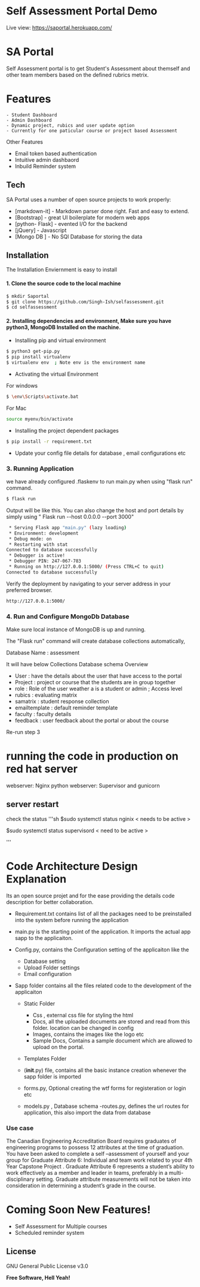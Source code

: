 # Self Assessment Portal Demo

Live view: https://saportal.herokuapp.com/

# SA Portal

Self Assessment portal is to get Student's Assessment about themself and other team members based on the defined rubrics metrix.

# Features

    - Student Dashboard
    - Admin Dashboard
    - Dynamic project, rubics and user update option
    - Currently for one paticular course or project based Assessment

Other Features

- Email token based authentication
- Intuitive admin dashbaord
- Inbuild Reminder system

## Tech

SA Portal uses a number of open source projects to work properly:

- [markdown-it] - Markdown parser done right. Fast and easy to extend.
- [Bootstrap] - great UI boilerplate for modern web apps
- [python- Flask] - evented I/O for the backend
- [jQuery] - Javascript
- [Mongo DB ] - No SQl Database for storing the data

## Installation

The Installation Enviernment is easy to install

#### 1. Clone the source code to the local machine

```sh
$ mkdir Saportal
$ git clone https://github.com/Singh-Ish/selfassessment.git
$ cd selfassessment
```

#### 2. Installing dependencies and environment, Make sure you have python3, MongoDB Installed on the machine.

- Installing pip and virtual environment

```sh
$ python3 get-pip.py
$ pip install virtualenv
$ virtualenv env  ; Note env is the environment name
```

- Activating the virtual Environment

For windows

```sh
$ \env\Scripts\activate.bat
```

For Mac

```sh
source myenv/bin/activate
```

- Installing the project dependent packages

```sh
$ pip install -r requirement.txt
```

- Update your config file details for database , email configurations etc

### 3. Running Application

we have already configured .flaskenv to run main.py when using "flask run" command.

```sh
$ flask run
```

Output will be like this. You can also change the host and port details by simply using " Flask run --host 0.0.0.0 --port 3000"

```sh
 * Serving Flask app "main.py" (lazy loading)
 * Environment: development
 * Debug mode: on
 * Restarting with stat
Connected to database successfully
 * Debugger is active!
 * Debugger PIN: 247-067-783
 * Running on http://127.0.0.1:5000/ (Press CTRL+C to quit)
Connected to database successfully
```

Verify the deployment by navigating to your server address in your preferred browser.

```sh
http://127.0.0.1:5000/
```

### 4. Run and Configure MongoDb Database

Make sure local instance of MongoDB is up and running.

The "Flask run" command will create database collections automatically,

Database Name : assessment

It will have below Collections Database schema Overview

- User : have the details about the user that have access to the portal
- Project : project or course that the students are in group together
- role : Role of the user weather a is a student or admin ; Access level
- rubics : evaluating matrix
- samatrix : student response collection
- emailtemplate : default reminder template
- faculty : faculty details
- feedback : user feedback about the portal or about the course

Re-run step 3

# running the code in production on red hat server

webserver: Nginx
python webserver: Supervisor and gunicorn

## server restart

check the status
'''sh
$sudo systemctl status nginix
< needs to be active >

$sudo systemctl status supervisord
< need to be active >

'''

# Code Architecture Design Explanation

Its an open source projet and for the ease providing the details code description for better collaboration.

- Requirement.txt contains list of all the packages need to be preinstalled into the system before running the application

- main.py is the starting point of the application. It imports the actual app sapp to the applicaiton.

- Config.py, contains the Configuration setting of the applicaiton like the

  - Database setting
  - Upload Folder settings
  - Email configuration

- Sapp folder contains all the files related code to the development of the applicaiton

  - Static Folder

    - Css , external css file for styling the html
    - Docs, all the uploaded documents are stored and read from this folder. location can be changed in config
    - Images, contains the images like the logo etc
    - Sample Docs, Contains a sample document which are allowed to upload on the portal.

  - Templates Folder
  - (**init**.py) file, contains all the basic instance creation whenever the sapp folder is imported
  - forms.py, Optional creating the wtf forms for registeration or login etc
  - models.py , Database schema
    -routes.py, defines the url routes for application, this also import the data from database

### Use case

The Canadian Engineering Accreditation Board requires graduates of engineering programs to possess 12 attributes at the time of graduation. You have been asked to complete a self –assessment of yourself and your group for Graduate Attribute 6: Individual and team work related to your 4th Year Capstone Project . Graduate Attribute 6 represents a student’s ability to work effectively as a member and leader in teams, preferably in a multi-disciplinary setting. Graduate attribute measurements will not be taken into consideration in determining a student’s grade in the course.

# Coming Soon New Features!

- Self Assessment for Multiple courses
- Scheduled reminder system

## License

GNU General Public License v3.0

**Free Software, Hell Yeah!**

[git-repo-url]: https://github.com/Singh-Ish/selfassessment.git
